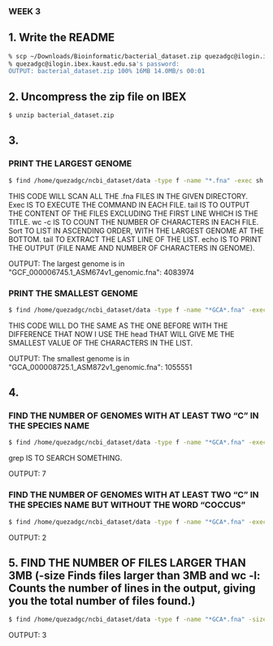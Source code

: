 ### WEEK 3
## 1. Write the README
```bash
% scp ~/Downloads/Bioinformatic/bacterial_dataset.zip quezadgc@ilogin.ibex.kaust.edu.sa:~/
% quezadgc@ilogin.ibex.kaust.edu.sa's password:
OUTPUT: bacterial_dataset.zip 100% 16MB 14.0MB/s 00:01  
```
## 2. Uncompress the zip file on IBEX
``` bash
$ unzip bacterial_dataset.zip 
```
## 3. 
### PRINT THE LARGEST GENOME
``` bash
$ find /home/quezadgc/ncbi_dataset/data -type f -name "*.fna" -exec sh -c 'echo "$(tail -n +2 "$1" | wc -c) $(basename "$1")"' _ {} \; | sort -n | tail -n 1 | awk '{print "The largest genome is in \"" $2 "\": " $1}'
```
THIS CODE WILL SCAN ALL THE .fna FILES IN THE GIVEN DIRECTORY. Exec IS TO EXECUTE THE COMMAND IN EACH FILE. tail IS TO OUTPUT THE CONTENT OF THE FILES EXCLUDING THE FIRST LINE WHICH IS THE TITLE. wc -c IS TO COUNT THE NUMBER OF CHARACTERS IN EACH FILE. Sort TO LIST IN ASCENDING ORDER, WITH THE LARGEST GENOME AT THE BOTTOM. tail TO EXTRACT THE LAST LINE OF THE LIST. echo IS TO PRINT THE OUTPUT (FILE NAME AND NUMBER OF CHARACTERS IN GENOME). 

OUTPUT: The largest genome is in "GCF_000006745.1_ASM674v1_genomic.fna": 4083974


### PRINT THE SMALLEST GENOME
``` bash
$ find /home/quezadgc/ncbi_dataset/data -type f -name "*GCA*.fna" -exec sh -c 'echo "$(tail -n +2 "$1" | wc -c) $(basename "$1")"' _ {} \; | sort -n | head -n 1 | awk '{print "The smallest genome is in \"" $2 "\": " $1}'
```
THIS CODE WILL DO THE SAME AS THE ONE BEFORE WITH THE DIFFERENCE THAT NOW I USE THE head THAT WILL GIVE ME THE SMALLEST VALUE OF THE CHARACTERS IN THE LIST. 
 
OUTPUT: The smallest genome is in "GCA_000008725.1_ASM872v1_genomic.fna": 1055551


## 4. 

### FIND THE NUMBER OF GENOMES WITH AT LEAST TWO “C” IN THE SPECIES NAME
``` bash
$ find /home/quezadgc/ncbi_dataset/data -type f -name "*GCA*.fna" -exec sh -c 'grep -E "^>" "$1" | awk -F " " "{print \$2}" | grep -E "c.*c" | wc -l' _ {} \; | awk '{total += $1} END {print total}'
```
grep IS TO SEARCH SOMETHING.

OUTPUT: 7

### FIND THE NUMBER OF GENOMES WITH AT LEAST TWO “C” IN THE SPECIES NAME BUT WITHOUT THE WORD “COCCUS”

``` bash
$ find /home/quezadgc/ncbi_dataset/data -type f -name "*GCA*.fna" -exec sh -c 'grep -E "^>" "$1" | awk -F " " "{print \$2}" | grep -E "c.*c" | grep -v "coccus" | wc -l' _ {} \; | awk '{total += $1} END {print total}'
```
OUTPUT: 2


## 5. FIND THE NUMBER OF FILES LARGER THAN 3MB (-size  Finds files larger than 3MB and wc -l: Counts the number of lines in the output, giving you the total number of files found.)

``` bash
$ find /home/quezadgc/ncbi_dataset/data -type f -name "*GCA*.fna" -size +3M | wc -l
```
OUTPUT: 3
